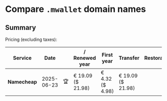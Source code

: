 # Compare `.mwallet` domain names

## Summary

Pricing (excluding taxes):

| Service | Date |  | / Renewed year | First year | Transfer | Restoration |
|--|--|--|--|--|--|--|
| **Namecheap** | 2025-06-23 | 🏆 | € 19.09<br>($ 21.98) | € 4.32<br>($ 4.98) | € 19.09<br>($ 21.98) |  |
